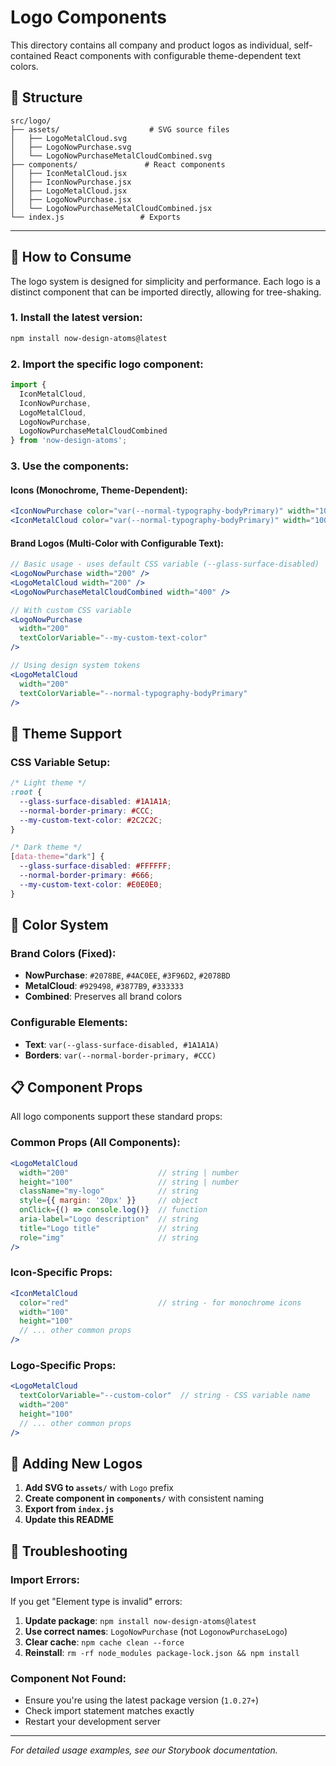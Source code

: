 # Logo Components

This directory contains all company and product logos as individual, self-contained React components with configurable theme-dependent text colors.

## 📁 Structure

```
src/logo/
├── assets/                    # SVG source files
│   ├── LogoMetalCloud.svg
│   ├── LogoNowPurchase.svg
│   └── LogoNowPurchaseMetalCloudCombined.svg
├── components/               # React components
│   ├── IconMetalCloud.jsx
│   ├── IconNowPurchase.jsx
│   ├── LogoMetalCloud.jsx
│   ├── LogoNowPurchase.jsx
│   └── LogoNowPurchaseMetalCloudCombined.jsx
└── index.js                 # Exports
```

---

## 🚀 How to Consume

The logo system is designed for simplicity and performance. Each logo is a distinct component that can be imported directly, allowing for tree-shaking.

### 1. Install the latest version:
```bash
npm install now-design-atoms@latest
```

### 2. Import the specific logo component:
```jsx
import {
  IconMetalCloud,
  IconNowPurchase,
  LogoMetalCloud,
  LogoNowPurchase,
  LogoNowPurchaseMetalCloudCombined
} from 'now-design-atoms';
```

### 3. Use the components:

#### **Icons (Monochrome, Theme-Dependent):**
```jsx
<IconNowPurchase color="var(--normal-typography-bodyPrimary)" width="100" />
<IconMetalCloud color="var(--normal-typography-bodyPrimary)" width="100" />
```

#### **Brand Logos (Multi-Color with Configurable Text):**
```jsx
// Basic usage - uses default CSS variable (--glass-surface-disabled)
<LogoNowPurchase width="200" />
<LogoMetalCloud width="200" />
<LogoNowPurchaseMetalCloudCombined width="400" />

// With custom CSS variable
<LogoNowPurchase 
  width="200" 
  textColorVariable="--my-custom-text-color" 
/>

// Using design system tokens
<LogoMetalCloud 
  width="200" 
  textColorVariable="--normal-typography-bodyPrimary" 
/>
```

## 🎨 Theme Support

### **CSS Variable Setup:**
```css
/* Light theme */
:root {
  --glass-surface-disabled: #1A1A1A;
  --normal-border-primary: #CCC;
  --my-custom-text-color: #2C2C2C;
}

/* Dark theme */
[data-theme="dark"] {
  --glass-surface-disabled: #FFFFFF;
  --normal-border-primary: #666;
  --my-custom-text-color: #E0E0E0;
}
```

## 🎯 Color System

### **Brand Colors (Fixed):**
- **NowPurchase**: `#2078BE`, `#4AC0EE`, `#3F96D2`, `#2078BD`
- **MetalCloud**: `#929498`, `#3877B9`, `#333333`
- **Combined**: Preserves all brand colors

### **Configurable Elements:**
- **Text**: `var(--glass-surface-disabled, #1A1A1A)`
- **Borders**: `var(--normal-border-primary, #CCC)`

## 📋 Component Props

All logo components support these standard props:

### **Common Props (All Components):**
```jsx
<LogoMetalCloud
  width="200"                    // string | number
  height="100"                   // string | number
  className="my-logo"            // string
  style={{ margin: '20px' }}     // object
  onClick={() => console.log()}  // function
  aria-label="Logo description"  // string
  title="Logo title"             // string
  role="img"                     // string
/>
```

### **Icon-Specific Props:**
```jsx
<IconMetalCloud
  color="red"                    // string - for monochrome icons
  width="100"
  height="100"
  // ... other common props
/>
```

### **Logo-Specific Props:**
```jsx
<LogoMetalCloud
  textColorVariable="--custom-color"  // string - CSS variable name
  width="200"
  height="100"
  // ... other common props
/>
```

## 🔧 Adding New Logos

1. **Add SVG to `assets/`** with `Logo` prefix
2. **Create component in `components/`** with consistent naming
3. **Export from `index.js`**
4. **Update this README**

## 🚨 Troubleshooting

### **Import Errors:**
If you get "Element type is invalid" errors:
1. **Update package**: `npm install now-design-atoms@latest`
2. **Use correct names**: `LogoNowPurchase` (not `LogonowPurchaseLogo`)
3. **Clear cache**: `npm cache clean --force`
4. **Reinstall**: `rm -rf node_modules package-lock.json && npm install`

### **Component Not Found:**
- Ensure you're using the latest package version (`1.0.27+`)
- Check import statement matches exactly
- Restart your development server

---

*For detailed usage examples, see our Storybook documentation.* 
